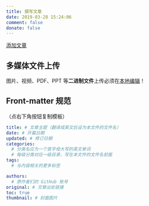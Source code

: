 ```yaml
---
title: 撰写文章
date: 2019-03-28 15:24:06
comment: false
donate: false
---
```


<a class="button is-link is-rounded" target="_blank" href="https://github.com/FreeCodeCamp-Chengdu/Wiki/new/master/_posts/">添加文章</a>

## 多媒体文件上传

图片、视频、PDF、PPT 等**二进制文件**上传必须在[本地编辑][1]！

## Front-matter 规范

（点右下角按钮复制模板）

```yaml
title: # 文章主题（翻译成英文后设为本文件的文件名）
date: # 开篇日期
updated: # 修订日期
categories:
  # 分类名应为一个首字母大写的英文单词
  # 每级分类对应一级目录，写在本文件的文件名前面
tags:
  # 与内容相关的更多标签

authors:
  # 原作者们的 GitHub 账号
original: # 文章出处链接
toc: true
thumbnail: # 封面图片
```

[1]: https://github.com/FreeCodeCamp-Chengdu/Wiki#readme
